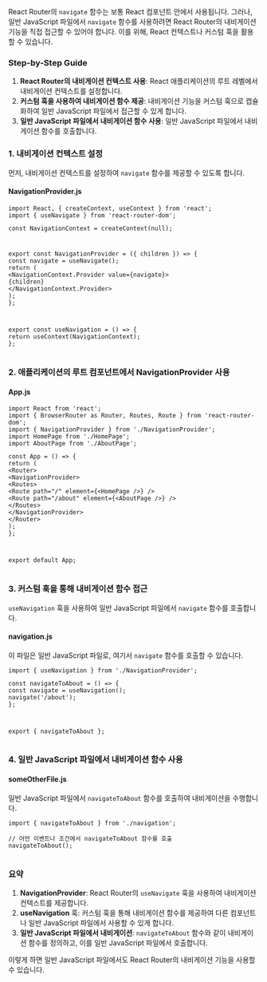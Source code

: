 <p data-ke-size="size16">React Router의 <code>navigate</code> 함수는 보통 React 컴포넌트 안에서 사용됩니다. 그러나, 일반 JavaScript 파일에서 <code>navigate</code> 함수를 사용하려면 React Router의 내비게이션 기능을 직접 접근할 수 있어야 합니다. 이를 위해, React 컨텍스트나 커스텀 훅을 활용할 수 있습니다.</p>
<h3 data-ke-size="size23">Step-by-Step Guide</h3>
<ol style="list-style-type: decimal;" data-ke-list-type="decimal">
<li><b>React Router의 내비게이션 컨텍스트 사용</b>: React 애플리케이션의 루트 레벨에서 내비게이션 컨텍스트를 설정합니다.</li>
<li><b>커스텀 훅을 사용하여 내비게이션 함수 제공</b>: 내비게이션 기능을 커스텀 훅으로 캡슐화하여 일반 JavaScript 파일에서 접근할 수 있게 합니다.</li>
<li><b>일반 JavaScript 파일에서 내비게이션 함수 사용</b>: 일반 JavaScript 파일에서 내비게이션 함수를 호출합니다.</li>
</ol>
<h3 data-ke-size="size23">1. 내비게이션 컨텍스트 설정</h3>
<p data-ke-size="size16">먼저, 내비게이션 컨텍스트를 설정하여 <code>navigate</code> 함수를 제공할 수 있도록 합니다.</p>
<h4 data-ke-size="size20">NavigationProvider.js</h4>
<pre class="javascript"><code>import React, { createContext, useContext } from 'react';
import { useNavigate } from 'react-router-dom';
<p>const NavigationContext = createContext(null);</p>
<p>export const NavigationProvider = ({ children }) =&gt; {
const navigate = useNavigate();
return (
&lt;NavigationContext.Provider value={navigate}&gt;
{children}
&lt;/NavigationContext.Provider&gt;
);
};</p>
<p>export const useNavigation = () =&gt; {
return useContext(NavigationContext);
};</code></pre></p>
<h3 data-ke-size="size23">2. 애플리케이션의 루트 컴포넌트에서 NavigationProvider 사용</h3>
<h4 data-ke-size="size20">App.js</h4>
<pre class="coffeescript"><code>import React from 'react';
import { BrowserRouter as Router, Routes, Route } from 'react-router-dom';
import { NavigationProvider } from './NavigationProvider';
import HomePage from './HomePage';
import AboutPage from './AboutPage';
<p>const App = () =&gt; {
return (
&lt;Router&gt;
&lt;NavigationProvider&gt;
&lt;Routes&gt;
&lt;Route path=&quot;/&quot; element={&lt;HomePage /&gt;} /&gt;
&lt;Route path=&quot;/about&quot; element={&lt;AboutPage /&gt;} /&gt;
&lt;/Routes&gt;
&lt;/NavigationProvider&gt;
&lt;/Router&gt;
);
};</p>
<p>export default App;</code></pre></p>
<h3 data-ke-size="size23">3. 커스텀 훅을 통해 내비게이션 함수 접근</h3>
<p data-ke-size="size16"><code>useNavigation</code> 훅을 사용하여 일반 JavaScript 파일에서 <code>navigate</code> 함수를 호출합니다.</p>
<h4 data-ke-size="size20">navigation.js</h4>
<p data-ke-size="size16">이 파일은 일반 JavaScript 파일로, 여기서 <code>navigate</code> 함수를 호출할 수 있습니다.</p>
<pre class="javascript"><code>import { useNavigation } from './NavigationProvider';
<p>const navigateToAbout = () =&gt; {
const navigate = useNavigation();
navigate('/about');
};</p>
<p>export { navigateToAbout };</code></pre></p>
<h3 data-ke-size="size23">4. 일반 JavaScript 파일에서 내비게이션 함수 사용</h3>
<h4 data-ke-size="size20">someOtherFile.js</h4>
<p data-ke-size="size16">일반 JavaScript 파일에서 <code>navigateToAbout</code> 함수를 호출하여 내비게이션을 수행합니다.</p>
<pre class="clean"><code>import { navigateToAbout } from './navigation';
<p>// 어떤 이벤트나 조건에서 navigateToAbout 함수를 호출
navigateToAbout();</code></pre></p>
<h3 data-ke-size="size23">요약</h3>
<ol style="list-style-type: decimal;" data-ke-list-type="decimal">
<li><b>NavigationProvider</b>: React Router의 <code>useNavigate</code> 훅을 사용하여 내비게이션 컨텍스트를 제공합니다.</li>
<li><b>useNavigation</b> 훅: 커스텀 훅을 통해 내비게이션 함수를 제공하여 다른 컴포넌트나 일반 JavaScript 파일에서 사용할 수 있게 합니다.</li>
<li><b>일반 JavaScript 파일에서 내비게이션</b>: <code>navigateToAbout</code> 함수와 같이 내비게이션 함수를 정의하고, 이를 일반 JavaScript 파일에서 호출합니다.</li>
</ol>
<p data-ke-size="size16">이렇게 하면 일반 JavaScript 파일에서도 React Router의 내비게이션 기능을 사용할 수 있습니다.</p>